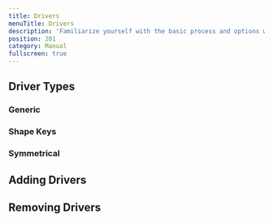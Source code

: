 ```yaml
---
title: Drivers
menuTitle: Drivers
description: 'Familiarize yourself with the basic process and options when setting up an RBF driver'
position: 201
category: Manual
fullscreen: true
---
```


## Driver Types

### Generic

### Shape Keys

### Symmetrical

## Adding Drivers

## Removing Drivers

